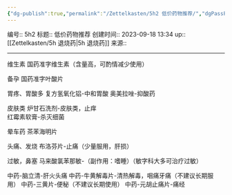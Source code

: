 ```yaml
---
{"dg-publish":true,"permalink":"/Zettelkasten/5h2 低价药物推荐/","dgPassFrontmatter":true}
---
```


编号:: 5h2
标题:: 低价药物推荐
创建时间:: 2023-09-18 13:34
up:: [[Zettelkasten/5h 退烧药\|5h 退烧药]]
来源:: 

---
维生素
国药准字维生素（含量高，可酌情减少使用）

备孕
国药准字叶酸片 

胃疼、胃酸多
复方氢氧化铝-中和胃酸       奥美拉唑-抑酸药 

皮肤类
炉甘石洗剂-皮肤类，止痒      
红霉素软膏-杀灭细菌 

晕车药 
茶苯海明片

头痛、发烧
布洛芬片-止痛（少量服用，肝损） 

过敏，鼻塞
马来酸氯苯那敏-（副作用：嗜睡）（敏字科大多可治疗过敏） 

中药-脑立清-肝火头痛 
中药-牛黄解毒片-清热解毒，咽痛牙痛（不建议长期服用） 
中药-三黄片-便秘（不建议长期使用） 
中药-元胡止痛片-痛经 

